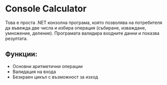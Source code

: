 # Console Calculator

Това е проста .NET конзолна програма, която позволява на потребителя да въвежда две числа и избира операция (събиране, изваждане, умножение, деление). Програмата валидира входните данни и показва резултата.

## Функции:
- Основни аритметични операции
- Валидация на входа
- Безкраен цикъл с възможност за изход
